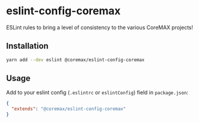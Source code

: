 # eslint-config-coremax

ESLint rules to bring a level of consistency to the various CoreMAX projects!

## Installation

```bash
yarn add --dev eslint @coremax/eslint-config-coremax
```

## Usage

Add to your eslint config (`.eslintrc` or `eslintConfig`) field in `package.json`:

```json
{
  "extends": "@coremax/eslint-config-coremax"
}
```

